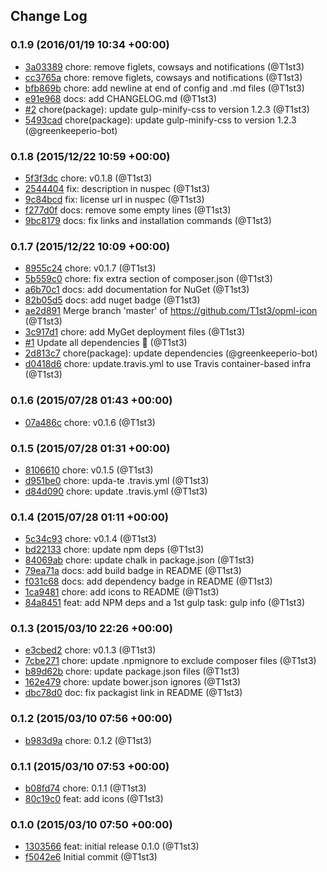 ## Change Log

### 0.1.9 (2016/01/19 10:34 +00:00)
- [3a03389](https://github.com/T1st3/opml-icon/commit/3a03389570e06ec284fb3d4177ae8c01e9b74c87) chore: remove figlets, cowsays and notifications (@T1st3)
- [cc3765a](https://github.com/T1st3/opml-icon/commit/cc3765a21c8a7174f73c75f1246e67f5ba98f51c) chore: remove figlets, cowsays and notifications (@T1st3)
- [bfb869b](https://github.com/T1st3/opml-icon/commit/bfb869bbf74283fb8a40a4d079b8468f99c057fb) chore: add newline at end of config and .md files (@T1st3)
- [e91e968](https://github.com/T1st3/opml-icon/commit/e91e968e9bb7a474bd92c7af5101d4cef9a539dd) docs: add CHANGELOG.md (@T1st3)
- [#2](https://github.com/t1st3/opml-icon/pull/2) chore(package): update gulp-minify-css to version 1.2.3 (@T1st3)
- [5493cad](https://github.com/T1st3/opml-icon/commit/5493cad6e7de3d1d0fc0cde201e581d2ef86f069) chore(package): update gulp-minify-css to version 1.2.3 (@greenkeeperio-bot)

### 0.1.8 (2015/12/22 10:59 +00:00)
- [5f3f3dc](https://github.com/T1st3/opml-icon/commit/5f3f3dc8cf0a3676cee179db594cfd3b0d0a29b1) chore: v0.1.8 (@T1st3)
- [2544404](https://github.com/T1st3/opml-icon/commit/2544404f469f9cdd176683e8231fb68e521c5d47) fix: description in nuspec (@T1st3)
- [9c84bcd](https://github.com/T1st3/opml-icon/commit/9c84bcdbcaab4782e988f7e9d60728c8599bfc2b) fix: license url in nuspec (@T1st3)
- [f277d0f](https://github.com/T1st3/opml-icon/commit/f277d0fdf14d1011f473af9a4f7eb66dc6858665) docs: remove some empty lines (@T1st3)
- [9bc8179](https://github.com/T1st3/opml-icon/commit/9bc8179e1b0c9a8981d28eccbc0fbd32ee0d7010) docs: fix links and installation commands (@T1st3)

### 0.1.7 (2015/12/22 10:09 +00:00)
- [8955c24](https://github.com/T1st3/opml-icon/commit/8955c240b9a5720750c4ae2aba13a70885b54de6) chore: v0.1.7 (@T1st3)
- [5b559c0](https://github.com/T1st3/opml-icon/commit/5b559c0076c78361b9e4f6a2db34f28ff9c06cf0) chore: fix extra section of composer.json (@T1st3)
- [a6b70c1](https://github.com/T1st3/opml-icon/commit/a6b70c14ea391c873eea41fb101f7f34c7f9afad) docs: add documentation for NuGet (@T1st3)
- [82b05d5](https://github.com/T1st3/opml-icon/commit/82b05d5fbfa07cfca9546247414bc9914d30ba9d) docs: add nuget badge (@T1st3)
- [ae2d891](https://github.com/T1st3/opml-icon/commit/ae2d891e54adfdb934fb61a2561bf722c2836cbd) Merge branch 'master' of https://github.com/T1st3/opml-icon (@T1st3)
- [3c917d1](https://github.com/T1st3/opml-icon/commit/3c917d12017ed53bf86094fdb3cba3153175f5cd) chore: add MyGet deployment files (@T1st3)
- [#1](https://github.com/t1st3/opml-icon/pull/1) Update all dependencies 🌴 (@T1st3)
- [2d813c7](https://github.com/T1st3/opml-icon/commit/2d813c7c8a359c30973e75f016f1ef97260b0336) chore(package): update dependencies (@greenkeeperio-bot)
- [d0418d6](https://github.com/T1st3/opml-icon/commit/d0418d6dd2c28cf97c028dbeb0c6cb567535f63e) chore: update.travis.yml to use Travis container-based infra (@T1st3)

### 0.1.6 (2015/07/28 01:43 +00:00)
- [07a486c](https://github.com/T1st3/opml-icon/commit/07a486c04bbccd4e4cf7995e69491b5bf832af4f) chore: v0.1.6 (@T1st3)

### 0.1.5 (2015/07/28 01:31 +00:00)
- [8106610](https://github.com/T1st3/opml-icon/commit/8106610fcf536a55518e103f9e7f2061138bee75) chore: v0.1.5 (@T1st3)
- [d951be0](https://github.com/T1st3/opml-icon/commit/d951be0bd2df1d2d35300792f1c12f26722713c0) chore: upda-te .travis.yml (@T1st3)
- [d84d090](https://github.com/T1st3/opml-icon/commit/d84d0902b5b935c04ae297171b2327c6c2878ad4) chore: update .travis.yml (@T1st3)

### 0.1.4 (2015/07/28 01:11 +00:00)
- [5c34c93](https://github.com/T1st3/opml-icon/commit/5c34c933a3df2965ca506ec9bf55db57a5298bcc) chore: v0.1.4 (@T1st3)
- [bd22133](https://github.com/T1st3/opml-icon/commit/bd2213393c655cf3824d3668891e4d64ce7c26b8) chore: update npm deps (@T1st3)
- [84069ab](https://github.com/T1st3/opml-icon/commit/84069ab6f1d44ef210f2cbe6f9e7cc62dc92f31b) chore: update chalk in package.json (@T1st3)
- [79ea71a](https://github.com/T1st3/opml-icon/commit/79ea71a18855b25efee1bfc7ea1d0dc4b8e10349) docs: add build badge in README (@T1st3)
- [f031c68](https://github.com/T1st3/opml-icon/commit/f031c68b15bf4e6300de0e563b44fb8a1e4e5875) docs: add dependency badge in README (@T1st3)
- [1ca9481](https://github.com/T1st3/opml-icon/commit/1ca94811d8c043c33f20a571044cbbdc96c40ca1) chore: add icons to README (@T1st3)
- [84a8451](https://github.com/T1st3/opml-icon/commit/84a84514012d14be5693c69b5b69453a58b8b64d) feat: add NPM deps and a 1st gulp task: gulp info (@T1st3)

### 0.1.3 (2015/03/10 22:26 +00:00)
- [e3cbed2](https://github.com/T1st3/opml-icon/commit/e3cbed2a83ac184116bdafd9d5e4fb84575206d1) chore: v0.1.3 (@T1st3)
- [7cbe271](https://github.com/T1st3/opml-icon/commit/7cbe2710b0b385557b48f62741c5fa243510aae5) chore: update .npmignore to exclude composer files (@T1st3)
- [b89d62b](https://github.com/T1st3/opml-icon/commit/b89d62b37ecc068ccf539f894e76e7aaa3476810) chore: update package.json files (@T1st3)
- [162e479](https://github.com/T1st3/opml-icon/commit/162e479f8685d46627efc4596df6e4ff17c468e3) chore: update bower.json ignores (@T1st3)
- [dbc78d0](https://github.com/T1st3/opml-icon/commit/dbc78d02e6392f8fde942cf1a7fa62d89d4389f6) doc: fix packagist link in README (@T1st3)

### 0.1.2 (2015/03/10 07:56 +00:00)
- [b983d9a](https://github.com/T1st3/opml-icon/commit/b983d9a9592e266949f6c01b47c021929cd32a2d) chore: 0.1.2 (@T1st3)

### 0.1.1 (2015/03/10 07:53 +00:00)
- [b08fd74](https://github.com/T1st3/opml-icon/commit/b08fd74c3230a3902619393d25e9446f12e81038) chore: 0.1.1 (@T1st3)
- [80c19c0](https://github.com/T1st3/opml-icon/commit/80c19c0ffaa8c54f420cd0f268b48369de13be24) feat: add icons (@T1st3)

### 0.1.0 (2015/03/10 07:50 +00:00)
- [1303566](https://github.com/T1st3/opml-icon/commit/1303566456844d0879a1f5a7fde716ad3154d50f) feat: initial release 0.1.0 (@T1st3)
- [f5042e6](https://github.com/T1st3/opml-icon/commit/f5042e6cc8515d5992796f941abd5740ea8b15bb) Initial commit (@T1st3)